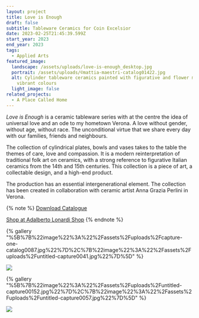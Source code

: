 ```yaml
---
layout: project
title: Love is Enough
draft: false
subtitle: Tableware Ceramics for Coin Excelsior
date: 2023-02-25T21:45:39.599Z
start_year: 2023
end_year: 2023
tags:
  - Applied Arts
featured_image:
  landscape: /assets/uploads/love-is-enough_desktop.jpg
  portrait: /assets/uploads/©mattia-maestri-catalog01422.jpg
  alt: Cylinder tableware ceramics painted with figurative and flower motives and
    vibrant colours
  light_image: false
related_projects:
  - A Place Called Home
---
```

*Love is Enough* is a ceramic tableware series with at the centre the idea of universal love and an ode to my hometown Verona. A love without gender, without age, without race. The unconditional virtue that we share every day with our families, friends and neighbours. 

The collection of cylindrical plates, bowls and vases takes to the table the themes of care, love and compassion. It is a modern reinterpretation of traditional folk art on ceramics, with a strong reference to figurative Italian ceramics from the 14th and 15th centuries. This collection is a piece of art, a collectable design, and a high-end product.

The production has an essential intergenerational element. The collection has been created in collaboration with ceramic artist Anna Grazia Perlini in Verona.

{% note %}
[D﻿ownload Catalogue](https://drive.google.com/open?id=1D62iVW9O3c8uWHG06MJzHrexmY0nLcz2&authuser=info%40adalbertolonardi.com&usp=drive_fs)

[S﻿hop at Adalberto Lonardi Shop](https://www.adalbertolonardishop.com/)
{% endnote %}

{% gallery "%5B%7B%22image%22%3A%22%2Fassets%2Fuploads%2Fcapture-one-catalog0087.jpg%22%7D%2C%7B%22image%22%3A%22%2Fassets%2Fuploads%2Funtitled-capture0041.jpg%22%7D%5D" %}

![](/assets/uploads/untitled-capture0065.jpg)

{% gallery "%5B%7B%22image%22%3A%22%2Fassets%2Fuploads%2Funtitled-capture00152.jpg%22%7D%2C%7B%22image%22%3A%22%2Fassets%2Fuploads%2Funtitled-capture0057.jpg%22%7D%5D" %}

![](/assets/uploads/untitled-capture0054.jpg)